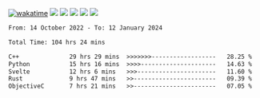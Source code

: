 [![wakatime](https://wakatime.com/badge/user/368879df-dc38-4b1a-86c4-8a2054a0e074.svg)](https://wakatime.com/@368879df-dc38-4b1a-86c4-8a2054a0e074)
<img src="https://img.shields.io/badge/Windows-0078D6?style=flat&logo=Windows&logoColor=white">
<img src="https://img.shields.io/badge/IntelliJ_IDEA-000000.svg?style=flat&logo=IntelliJ-IDEA&logoColor=white">
<img src="https://img.shields.io/badge/CLion-000000.svg?style=flat&logo=CLion&logoColor=white">
<img src="https://img.shields.io/badge/Visual_Studio_Code-007ACC?style=flat&logo=Visual-Studio-Code&logoColor=white">
<img src="https://img.shields.io/badge/Discord-5865F2?label=kano42&style=flat&logo=discord&logoColor=white">
<br>


<!--START_SECTION:waka-->

```txt
From: 14 October 2022 - To: 12 January 2024

Total Time: 104 hrs 24 mins

C++              29 hrs 29 mins  >>>>>>>------------------   28.25 %
Python           15 hrs 16 mins  >>>>---------------------   14.63 %
Svelte           12 hrs 6 mins   >>>----------------------   11.60 %
Rust             9 hrs 47 mins   >>-----------------------   09.39 %
ObjectiveC       7 hrs 21 mins   >>-----------------------   07.05 %
```

<!--END_SECTION:waka-->
